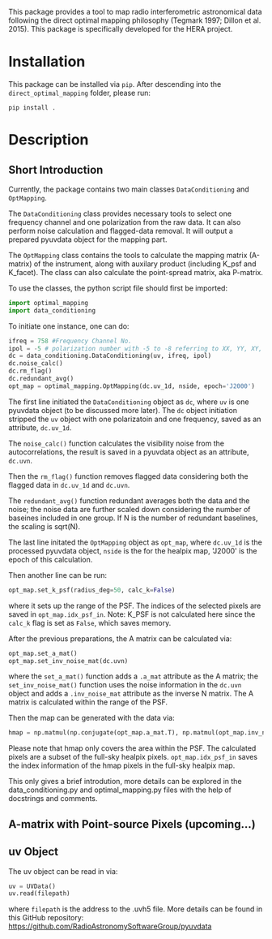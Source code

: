 This package provides a tool to map radio interferometric astronomical data
following the direct optimal mapping philosophy (Tegmark 1997; Dillon et al. 2015). This package is specifically developed
for the HERA project.

Installation
===========

This package can be installed via `pip`. After descending into the `direct_optimal_mapping` folder, please run:
```
pip install .
```

Description
===========

## Short Introduction

Currently, the package contains two main classes `DataConditioning` and `OptMapping`.

The `DataConditioning` class provides necessary tools to select one frequency channel
and one polarization from the raw data. It can also perform noise calculation and 
flagged-data removal. It will output a prepared pyuvdata object for the mapping part.

The `OptMapping` class contains the tools to calculate the mapping matrix (A-matrix) of
the instrument, along with auxilary product (including K_psf and K_facet). The class can
also calculate the point-spread matrix, aka P-matrix.

To use the classes, the python script file should first be imported:

```python
import optimal_mapping
import data_conditioning
```

To initiate one instance, one can do:

```python
ifreq = 758 #Frequency Channel No.
ipol = -5 # polarization number with -5 to -8 referring to XX, YY, XY, YX
dc = data_conditioning.DataConditioning(uv, ifreq, ipol)
dc.noise_calc()
dc.rm_flag()
dc.redundant_avg()
opt_map = optimal_mapping.OptMapping(dc.uv_1d, nside, epoch='J2000')
```

The first line initiated the `DataConditioning` object as `dc`, where `uv` is one pyuvdata object (to be discussed more later). 
The `dc` object initiation stripped the `uv` object with 
one polarizatoin and one frequency, saved as an attribute, `dc.uv_1d`.

The `noise_calc()` function calculates the visibility noise from the autocorrelations, the result is saved in a pyuvdata
object as an attribute, `dc.uvn`. 

Then the `rm_flag()` function removes flagged data considering both the flagged
data in `dc.uv_1d` and `dc.uvn`.

The `redundant_avg()` function redundant averages both the data and the noise; the noise data are further
scaled down considering the number of baseines included in one group. If N is the number of redundant baselines, the
scaling is sqrt(N).

The last line initated the `OptMapping` object as `opt_map`, where `dc.uv_1d` is the processed pyuvdata object, 
`nside` is the for the healpix map, 'J2000' is the epoch of this calculation.

Then another line can be run:

```python
opt_map.set_k_psf(radius_deg=50, calc_k=False)
```

where it sets up the range of the PSF. The indices of the selected pixels are saved in `opt_map.idx_psf_in`.
Note: K_PSF is not calculated here since the `calc_k` flag is set as `False`, which saves memory.

After the previous preparations, the A matrix can be calculated via:

```python
opt_map.set_a_mat()
opt_map.set_inv_noise_mat(dc.uvn)
```

where the `set_a_mat()` function adds a `.a_mat` attribute as the A matrix; the `set_inv_noise_mat()` function uses the 
noise information in the `dc.uvn` object and adds a `.inv_noise_mat` 
attribute as the inverse N matrix. The A matrix is calculated within the range of the PSF.

Then the map can be generated with the data via:

```python
hmap = np.matmul(np.conjugate(opt_map.a_mat.T), np.matmul(opt_map.inv_noise_mat, np.matrix(opt_map.data)))
```

Please note that hmap only covers the area within the PSF. The calculated pixels are a subset of the full-sky healpix
pixels. `opt_map.idx_psf_in` saves the index information of the hmap pixels in the full-sky healpix map.

This only gives a brief introdution, more details can be explored in the data_conditioning.py 
and optimal_mapping.py files with the help of docstrings and comments.

## A-matrix with Point-source Pixels (upcoming...)

## uv Object
The uv object can be read in via:

```python
uv = UVData()
uv.read(filepath)
```
where `filepath` is the address to the .uvh5 file. More details can be found in this GitHub repository: https://github.com/RadioAstronomySoftwareGroup/pyuvdata
